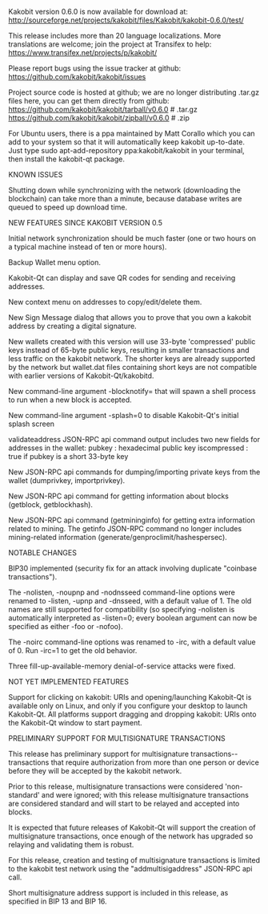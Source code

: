 Kakobit version 0.6.0 is now available for download at:
http://sourceforge.net/projects/kakobit/files/Kakobit/kakobit-0.6.0/test/

This release includes more than 20 language localizations.
More translations are welcome; join the
project at Transifex to help:
https://www.transifex.net/projects/p/kakobit/

Please report bugs using the issue tracker at github:
https://github.com/kakobit/kakobit/issues

Project source code is hosted at github; we are no longer
distributing .tar.gz files here, you can get them
directly from github:
https://github.com/kakobit/kakobit/tarball/v0.6.0  # .tar.gz
https://github.com/kakobit/kakobit/zipball/v0.6.0  # .zip

For Ubuntu users, there is a ppa maintained by Matt Corallo which
you can add to your system so that it will automatically keep
kakobit up-to-date.  Just type
sudo apt-add-repository ppa:kakobit/kakobit
in your terminal, then install the kakobit-qt package.


KNOWN ISSUES

Shutting down while synchronizing with the network
(downloading the blockchain) can take more than a minute,
because database writes are queued to speed up download
time.


NEW FEATURES SINCE KAKOBIT VERSION 0.5

Initial network synchronization should be much faster
(one or two hours on a typical machine instead of ten or more
hours).

Backup Wallet menu option.

Kakobit-Qt can display and save QR codes for sending
and receiving addresses.

New context menu on addresses to copy/edit/delete them.

New Sign Message dialog that allows you to prove that you
own a kakobit address by creating a digital
signature.

New wallets created with this version will
use 33-byte 'compressed' public keys instead of
65-byte public keys, resulting in smaller
transactions and less traffic on the kakobit
network. The shorter keys are already supported
by the network but wallet.dat files containing
short keys are not compatible with earlier
versions of Kakobit-Qt/kakobitd.

New command-line argument -blocknotify=<command>
that will spawn a shell process to run <command> 
when a new block is accepted.

New command-line argument -splash=0 to disable
Kakobit-Qt's initial splash screen

validateaddress JSON-RPC api command output includes
two new fields for addresses in the wallet:
pubkey : hexadecimal public key
iscompressed : true if pubkey is a short 33-byte key

New JSON-RPC api commands for dumping/importing
private keys from the wallet (dumprivkey, importprivkey).

New JSON-RPC api command for getting information about
blocks (getblock, getblockhash).

New JSON-RPC api command (getmininginfo) for getting
extra information related to mining. The getinfo
JSON-RPC command no longer includes mining-related
information (generate/genproclimit/hashespersec).



NOTABLE CHANGES

BIP30 implemented (security fix for an attack involving
duplicate "coinbase transactions").

The -nolisten, -noupnp and -nodnsseed command-line
options were renamed to -listen, -upnp and -dnsseed,
with a default value of 1. The old names are still
supported for compatibility (so specifying -nolisten
is automatically interpreted as -listen=0; every
boolean argument can now be specified as either
-foo or -nofoo).

The -noirc command-line options was renamed to
-irc, with a default value of 0. Run -irc=1 to
get the old behavior.

Three fill-up-available-memory denial-of-service
attacks were fixed.


NOT YET IMPLEMENTED FEATURES

Support for clicking on kakobit: URIs and
opening/launching Kakobit-Qt is available only on Linux,
and only if you configure your desktop to launch
Kakobit-Qt. All platforms support dragging and dropping
kakobit: URIs onto the Kakobit-Qt window to start
payment.


PRELIMINARY SUPPORT FOR MULTISIGNATURE TRANSACTIONS

This release has preliminary support for multisignature
transactions-- transactions that require authorization
from more than one person or device before they
will be accepted by the kakobit network.

Prior to this release, multisignature transactions
were considered 'non-standard' and were ignored;
with this release multisignature transactions are
considered standard and will start to be relayed
and accepted into blocks.

It is expected that future releases of Kakobit-Qt
will support the creation of multisignature transactions,
once enough of the network has upgraded so relaying
and validating them is robust.

For this release, creation and testing of multisignature
transactions is limited to the kakobit test network using
the "addmultisigaddress" JSON-RPC api call.

Short multisignature address support is included in this
release, as specified in BIP 13 and BIP 16.
